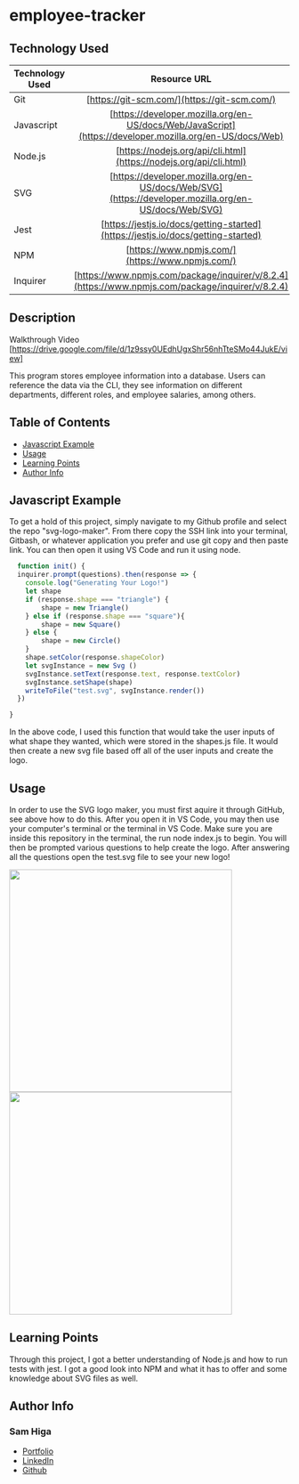 # employee-tracker

## Technology Used 

| Technology Used         | Resource URL           | 
| ------------- |:-------------:| 
| Git | [https://git-scm.com/](https://git-scm.com/)     | 
| Javascript | [https://developer.mozilla.org/en-US/docs/Web/JavaScript](https://developer.mozilla.org/en-US/docs/Web)   |
| Node.js | [https://nodejs.org/api/cli.html](https://nodejs.org/api/cli.html)   |
| SVG | [https://developer.mozilla.org/en-US/docs/Web/SVG](https://developer.mozilla.org/en-US/docs/Web/SVG)   |
| Jest | [https://jestjs.io/docs/getting-started](https://jestjs.io/docs/getting-started)   |
| NPM | [https://www.npmjs.com/](https://www.npmjs.com/)   |
| Inquirer | [https://www.npmjs.com/package/inquirer/v/8.2.4](https://www.npmjs.com/package/inquirer/v/8.2.4)   |




## Description 

Walkthrough Video [https://drive.google.com/file/d/1z9ssy0UEdhUgxShr56nhTteSMo44JukE/view]

This program stores employee information into a database. Users can reference the data via the CLI, they see information on different departments, different roles, and employee salaries, among others.




## Table of Contents 

* [Javascript Example](#javascript-example)
* [Usage](#usage)
* [Learning Points](#learning-points)
* [Author Info](#author-info)



## Javascript Example

To get a hold of this project, simply navigate to my Github profile and select the repo "svg-logo-maker". From there copy the SSH link into your terminal, Gitbash, or whatever application you prefer and use git copy and then paste link. You can then open it using VS Code and run it using node.


```javascript
  function init() {
  inquirer.prompt(questions).then(response => {
    console.log("Generating Your Logo!")
    let shape 
    if (response.shape === "triangle") {
        shape = new Triangle()
    } else if (response.shape === "square"){
        shape = new Square()
    } else {
        shape = new Circle()
    }
    shape.setColor(response.shapeColor)
    let svgInstance = new Svg ()
    svgInstance.setText(response.text, response.textColor)
    svgInstance.setShape(shape)
    writeToFile("test.svg", svgInstance.render())
  })

}
```

In the above code, I used this function that would take the user inputs of what shape they wanted, which were stored in the shapes.js file. It would then create a new svg file based off all of the user inputs and create the logo.


## Usage 

In order to use the SVG logo maker, you must first aquire it through GitHub, see above how to do this. After you open it in VS Code, you may then use your computer's terminal or the terminal in VS Code. Make sure you are inside this repository in the terminal, the run node index.js to begin. You will then be prompted various questions to help create the logo. After answering all the questions open the test.svg file to see your new logo!


<img src="./assets/terminal.jpg" width=400></br>
<img src="./assets/logo.jpg" width=400>


## Learning Points 


Through this project, I got a better understanding of Node.js and how to run tests with jest. I got a good look into NPM and what it has to offer and some knowledge about SVG files as well.


## Author Info


### Sam Higa 


* [Portfolio](https://samhiga.github.io/my-portfolio/)
* [LinkedIn](https://www.linkedin.com/in/sam-higa-b887b9209/)
* [Github](https://github.com/samhiga)
